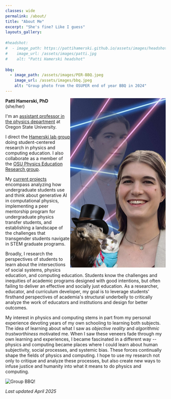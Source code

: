```yaml
---
classes: wide
permalink: /about/
title: "About Me"
excerpt: "She's fine? Like I guess"  
layouts_gallery:

#headshot:
#  - image_path: https://pattihamerski.github.io/assets/images/headshot.jpg
#    image_url: /assets/images/patti.jpg
#    alt: "Patti Hamerski headshot"

bbq:
  - image_path: /assets/images/PER-BBQ.jpeg
    image_url: /assets/images/bbq.jpeg
    alt: "Group photo from the OSUPER end of year BBQ in 2024"
---
```


<img src="/assets/images/pfp-laser.jpg" width="300" align="right" padding-left="100"/>

**Patti Hamerski, PhD**  
(she/her)

I'm an [assistant professor in the physics department](https://physics.oregonstate.edu/directory/patti-hamerski) at Oregon State University.

I direct the [Hamerski lab group](/lab/) doing student-centered research in physics and computing education. I also collaborate as a member of the [OSU Physics Education Research group](https://osuper.physics.oregonstate.edu/).

My [current projects](/projects/) encompass analyzing how undergraduate students use and think about generative AI in computational physics, implementing a peer mentorship program for undergraduate physics transfer students, and establishing a landscape of the challenges that transgender students navigate in STEM graduate programs.

Broadly, I research the perspectives of students to learn about the intersections of social systems, physics education, and computing education. Students know the challenges and inequities of academic programs designed with good intentions, but often failing to deliver an effective and socially just education. As a researcher, educator, and curriculum developer, my goal is to leverage students' firsthand perspectives of academia's structural underbelly to critically analyze the work of educators and institutions and design for better outcomes.

My interest in physics and computing stems in part from my personal experience devoting years of my own schooling to learning both subjects. The idea of learning about what I saw as *objective reality* and *algorithmic trustworthiness* motivated me. When I saw these veneers fade through my own learning and experiences, I became fascinated in a different way -- physics and computing became places where I could learn about human subjectivity, social processes, and systemic bias. These forces continually shape the fields of physics and computing. I hope to use my research not only to critique and analyze these processes, but also create new ways to infuse justice and humanity into what it means to do physics and computing.

<img src="/assets/images/per-group-bbq.jpeg" width="400" title="Group BBQ!"/>

*Last updated April 2025*
